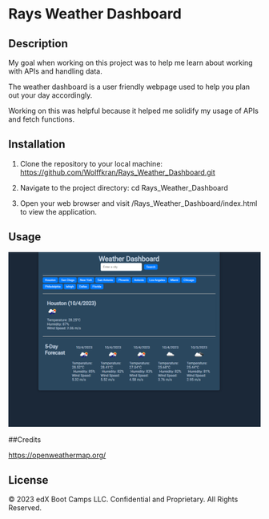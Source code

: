 # Rays Weather Dashboard

## Description

My goal when working on this project was to help me learn about working with APIs and handling data.

The weather dashboard is a user friendly webpage used to help you plan out your day accordingly. 

Working on this was helpful because it helped me solidify my usage of APIs and fetch functions.

## Installation

1. Clone the repository to your local machine: https://github.com/Wolffkran/Rays_Weather_Dashboard.git

2. Navigate to the project directory: cd Rays_Weather_Dashboard

3. Open your web browser and visit /Rays_Weather_Dashboard/index.html to view the application.


## Usage

![A user obtains information on weather](Assets/Images/Weather_Dashboard.png)

##Credits

https://openweathermap.org/

## License

© 2023 edX Boot Camps LLC. Confidential and Proprietary. All Rights Reserved.
